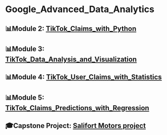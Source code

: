 # Google_Advanced_Data_Analytics

## 📊Module 2: [TikTok_Claims_with_Python](https://github.com/amy941/Google_Advanced_Data_Analytics/tree/main/TikTok_Claims_with_Python)


## 📊Module 3: [TikTok_Data_Analysis_and_Visualization](https://github.com/amy941/Google_Advanced_Data_Analytics/tree/main/TikTok_Data_Analysis_and_Visualization)



## 📊Module 4: [TikTok_User_Claims_with_Statistics](https://github.com/amy941/Google_Advanced_Data_Analytics/tree/main/TikTok_User_Claims_with_Statistics)



## 📊Module 5: [TikTok_Claims_Predictions_with_Regression](https://github.com/amy941/Google_Advanced_Data_Analytics/tree/main/TikTok_Claims_Predictions_with_Regression)



## 🎓Capstone Project: [Salifort Motors project](https://github.com/amy941/Google_Advanced_Data_Analytics/tree/main/Capstone_project) 
